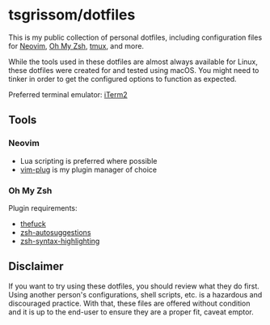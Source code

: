 # tsgrissom/dotfiles

This is my public collection of personal dotfiles, including configuration files for [Neovim](https://github.com/neovim/neovim), [Oh My Zsh](https://github.com/ohmyzsh/ohmyzsh), [tmux](https://github.com/tmux/tmux/wiki), and more.

While the tools used in these dotfiles are almost always available for Linux, these dotfiles were created for and tested using macOS. You might need to tinker in order to get the configured options to function as expected.

Preferred terminal emulator: [iTerm2](https://iterm2.com)

## Tools

### Neovim

* Lua scripting is preferred where possible
* [vim-plug](https://github.com/junegunn/vim-plug) is my plugin manager of choice

### Oh My Zsh

Plugin requirements:

* [thefuck](https://github.com/nvbn/thefuck)
* [zsh-autosuggestions](https://github.com/zsh-users/zsh-autosuggestions)
* [zsh-syntax-highlighting](https://github.com/zsh-users/zsh-syntax-highlighting)

## Disclaimer

If you want to try using these dotfiles, you should review what they do first. Using another person's configurations, shell scripts, etc. is a hazardous and discouraged practice. With that, these files are offered without condition and it is up to the end-user to ensure they are a proper fit, caveat emptor.
